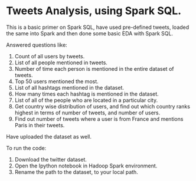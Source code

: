
# Tweets Analysis, using Spark SQL.

This is a basic primer on Spark SQL, have used pre-defined tweets, loaded the same into Spark and then done some basic EDA with Spark SQL.

Answered questions like:

1. Count of all users by tweets.
2. List of all people mentioned in tweets.
3. Number of time each person is mentioned in the entire dataset of tweets. 
4. Top 50 users mentioned the most.
5. List of all hashtags mentioned in the dataset.
6. How many times each hashtag is mentioned in the dataset. 
7. List of all of the people who are located in a particular city.
8. Get country wise distribution of users, and find out which country ranks highest in terms of number of tweets, and number of users.
9. Find out number of tweets where a user is from France and mentions Paris in their tweets. 

Have uploaded the dataset as well.

To run the code:
1. Download the twitter dataset.
2. Open the Ipython notebook in Hadoop Spark environment.
2. Rename the path to the dataset, to your local path.


